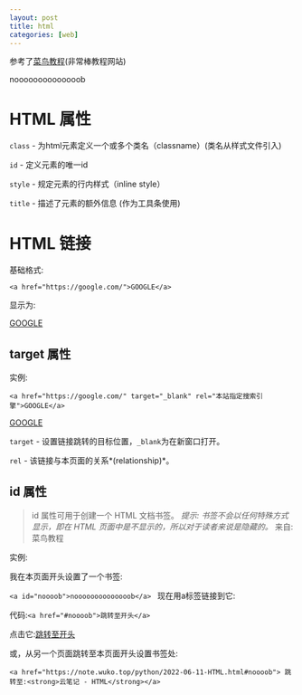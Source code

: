 ```yaml
---
layout: post
title: html
categories: [web]
---
```


参考了[菜鸟教程](https://www.runoob.com/)(非常棒教程网站)

<a id="noooob">noooooooooooooob</a>

# HTML 属性

`class` - 为html元素定义一个或多个类名（classname）(类名从样式文件引入)

`id` - 定义元素的唯一id

`style` - 规定元素的行内样式（inline style）

`title` - 描述了元素的额外信息 (作为工具条使用)

# HTML 链接

基础格式:

`<a href="https://google.com/">GOOGLE</a>`

显示为:

<a href="https://google.com/">GOOGLE</a>

## target 属性

实例:

`<a href="https://google.com/" target="_blank" rel="本站指定搜索引擎">GOOGLE</a>`

<a href="https://google.com/" target="_blank" rel="本站指定搜索引擎">GOOGLE</a>

`target` - 设置链接跳转的目标位置，`_blank`为在新窗口打开。

`rel` - 该链接与本页面的关系*(relationship)*。

## id 属性

> id 属性可用于创建一个 HTML 文档书签。
> *提示: 书签不会以任何特殊方式显示，即在 HTML 页面中是不显示的，所以对于读者来说是隐藏的。*
> 来自:菜鸟教程

实例:

我在本页面开头设置了一个书签:

`<a id="noooob">noooooooooooooob</a>
`
现在用a标签链接到它:

代码:`<a href="#noooob">跳转至开头</a>`

点击它:<a href="#noooob">跳转至开头</a>

或，从另一个页面跳转至本页面开头设置书签处:

`<a href="https://note.wuko.top/python/2022-06-11-HTML.html#noooob">
跳转至:<strong>云笔记 - HTML</strong></a>`